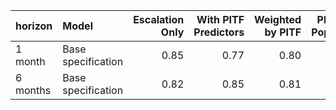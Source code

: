 |horizon  |Model              | Escalation Only| With PITF Predictors| Weighted by PITF| PITF Split Population| PITF Only|
|:--------|:------------------|---------------:|--------------------:|----------------:|---------------------:|---------:|
|1 month  |Base specification |            0.85|                 0.77|             0.80|                  0.81|      0.76|
|6 months |Base specification |            0.82|                 0.85|             0.81|                  0.78|      0.74|
